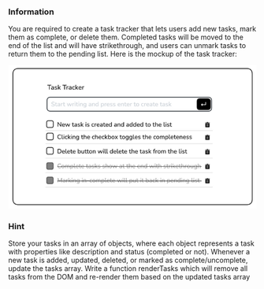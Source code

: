 ### Information

You are required to create a task tracker that lets users add new tasks, mark them as complete, or delete them. Completed tasks will be moved to the end of the list and will have strikethrough, and users can unmark tasks to return them to the pending list.
Here is the mockup of the task tracker:

![Descripción de la imagen](/frontend-task/src/images/imagen1.PNG)

### Hint

Store your tasks in an array of objects, where each object represents a task with properties like description and status (completed or not). Whenever a new task is added, updated, deleted, or marked as complete/uncomplete, update the tasks array. Write a function renderTasks which will remove all tasks from the DOM and re-render them based on the updated tasks array
